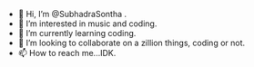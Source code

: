 - 👋 Hi, I’m @SubhadraSontha .
- 👀 I’m interested in music and coding.
- 🌱 I’m currently learning coding.
- 💞️ I’m looking to collaborate on a zillion things, coding or not.
- 📫 How to reach me...IDK.

<!---
SubhadraSontha/SubhadraSontha is a ✨ special ✨ repository because its `README.md` (this file) appears on your GitHub profile.
You can click the Preview link to take a look at your changes.
--->
